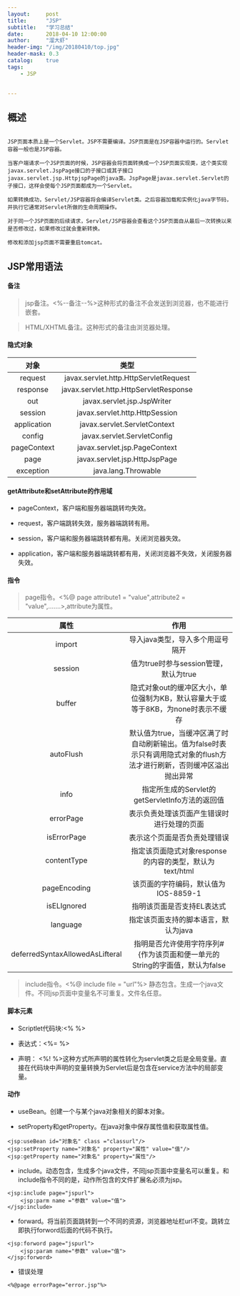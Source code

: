 ```yaml
---
layout:     post
title:      "JSP"
subtitle:   "学习总结"
date:       2018-04-10 12:00:00
author:     "溜大虾"
header-img: "/img/20180410/top.jpg"
header-mask: 0.3
catalog:    true
tags:
    - JSP 
    

---
```



## 概述

```

JSP页面本质上是一个Servlet。JSP不需要编译。JSP页面是在JSP容器中运行的。Servlet容器一般也是JSP容器。

当客户端请求一个JSP页面的时候，JSP容器会将页面转换成一个JSP页面实现类，这个类实现javax.servlet.JspPage接口的子接口或其子接口
javax.servlet.jsp.HttpjspPage的java类。JspPage是javax.servlet.Servlet的子接口，这样会使每个JSP页面都成为一个Servlet。

如果转换成功，Servlet/JSP容器将会编译Servlet类。之后容器加载和实例化java字节码，并执行它通常对Servlet所做的生命周期操作。

对于同一个JSP页面的后续请求，Servlet/JSP容器会查看这个JSP页面自从最后一次转换以来是否修改过，如果修改过就会重新转换。

修改和添加jsp页面不需要重启tomcat。

```

## JSP常用语法

#### 备注

> jsp备注。<%--备注--%>这种形式的备注不会发送到浏览器，也不能进行嵌套。

> HTML/XHTML备注。<!--备注-->这种形式的备注由浏览器处理。


#### 隐式对象

|对象|类型|
|:--:|:--:|
|request|javax.servlet.http.HttpServletRequest|
|response|javax.servlet.http.HttpServletResponse|
|out|javax.servlet.jsp.JspWriter|
|session|javax.servlet.http.HttpSession|
|application|javax.servlet.ServletContext|
|config|javax.servlet.ServletConfig|
|pageContext|javax.servlet.jsp.PageContext|
|page|javax.servlet.jsp.HttpJspPage|
|exception|java.lang.Throwable|

#### getAttribute和setAttribute的作用域

- pageContext，客户端和服务器端跳转均失效。

- request，客户端跳转失效，服务器端跳转有用。

- session，客户端和服务器端跳转都有用。关闭浏览器失效。

- application，客户端和服务器端跳转都有用，关闭浏览器不失效，关闭服务器失效。

#### 指令

> page指令。<%@ page attribute1 = "value",attribute2 = "value",.......>,attribute为属性。

|属性|作用|
|:--:|:--:|
|import|导入java类型，导入多个用逗号隔开|
|session|值为true时参与session管理，默认为true|
|buffer|隐式对象out的缓冲区大小，单位强制为KB，默认容量大于或等于8KB，为none时表示不缓存|
|autoFlush|默认值为true，当缓冲区满了时自动刷新输出。值为false时表示只有调用隐式对象的flush方法才进行刷新，否则缓冲区溢出抛出异常|
|info|指定所生成的Servlet的getServletInfo方法的返回值|
|errorPage|表示负责处理该页面产生错误时进行处理的页面|
|isErrorPage|表示这个页面是否负责处理错误|
|contentType|指定该页面隐式对象response的内容的类型，默认为text/html|
|pageEncoding|该页面的字符编码，默认值为IOS-8859-1|
|isELIgnored|指明该页面是否支持EL表达式|
|language|指定该页面支持的脚本语言，默认为java|
|deferredSyntaxAllowedAsLifteral|指明是否允许使用字符序列#{作为该页面和便一单元的String的字面值，默认为false|

> include指令。<%@ include file = "url"%> 静态包含。生成一个java文件。不同jsp页面中变量名不可重复。文件名任意。


#### 脚本元素

- Scriptlet代码块:<%     %>

- 表达式：<%=  %>

- 声明： <%!   %>这种方式所声明的属性转化为servlet类之后是全局变量。直接在代码块中声明的变量转换为Servlet后是包含在service方法中的局部变量。

#### 动作

- useBean。创建一个与某个java对象相关的脚本对象。

- setProperty和getProperty。在java对象中保存属性值和获取属性值。

```
<jsp:useBean id="对象名" class ="classurl"/>
<jsp:setProperty name="对象名" property="属性" value="值"/>
<jsp:getProperty name="对象名" property="属性"/>
```

- include。动态包含，生成多个java文件，不同jsp页面中变量名可以重复。和include指令不同的是，动作所包含的文件扩展名必须为jsp。

```
<jsp:include page="jspurl">
	<jsp:parm name ="参数" value="值">
</jsp:include>

```
- forward。将当前页面跳转到一个不同的资源，浏览器地址栏url不变。跳转立即执行forword后面的代码不执行。

```
<jsp:forword page="jspurl">
	<jsp:param name="参数" value="值">
</jsp:forword>
```

- 错误处理

```
<%@page errorPage="error.jsp"%>
```

